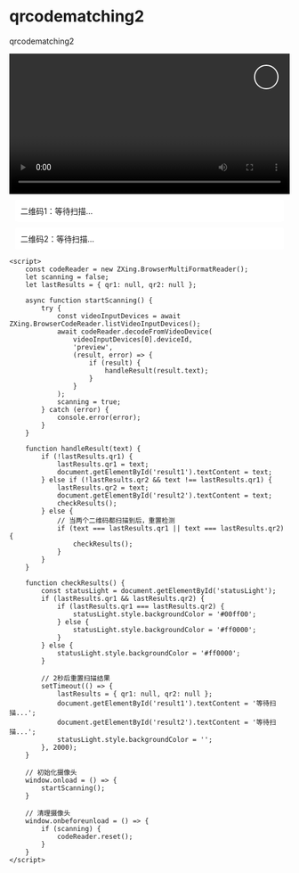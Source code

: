 # qrcodematching2
qrcodematching2
<!DOCTYPE html>
<html>
<head>
    <meta name="viewport" content="width=device-width, initial-scale=1.0">
    <title>双二维码比对扫描器</title>
    <script src="https://unpkg.com/@zxing/library@latest"></script>
    <style>
        #scanner-container { 
            position: relative;
            width: 100%;
            max-width: 600px;
            margin: auto;
        }
        #preview {
            width: 100%;
            height: auto;
        }
        .status-light {
            width: 40px;
            height: 40px;
            border-radius: 50%;
            position: absolute;
            top: 20px;
            right: 20px;
            border: 2px solid white;
        }
        .result-box {
            padding: 10px;
            margin: 10px;
            background: rgba(255,255,255,0.9);
            border-radius: 5px;
        }
    </style>
</head>
<body>
    <div id="scanner-container">
        <video id="preview" playsinline></video>
        <div id="statusLight" class="status-light"></div>
        <div id="results">
            <div class="result-box">二维码1：<span id="result1">等待扫描...</span></div>
            <div class="result-box">二维码2：<span id="result2">等待扫描...</span></div>
        </div>
    </div>

    <script>
        const codeReader = new ZXing.BrowserMultiFormatReader();
        let scanning = false;
        let lastResults = { qr1: null, qr2: null };

        async function startScanning() {
            try {
                const videoInputDevices = await ZXing.BrowserCodeReader.listVideoInputDevices();
                await codeReader.decodeFromVideoDevice(
                    videoInputDevices[0].deviceId,
                    'preview',
                    (result, error) => {
                        if (result) {
                            handleResult(result.text);
                        }
                    }
                );
                scanning = true;
            } catch (error) {
                console.error(error);
            }
        }

        function handleResult(text) {
            if (!lastResults.qr1) {
                lastResults.qr1 = text;
                document.getElementById('result1').textContent = text;
            } else if (!lastResults.qr2 && text !== lastResults.qr1) {
                lastResults.qr2 = text;
                document.getElementById('result2').textContent = text;
                checkResults();
            } else {
                // 当两个二维码都扫描到后，重置检测
                if (text === lastResults.qr1 || text === lastResults.qr2) {
                    checkResults();
                }
            }
        }

        function checkResults() {
            const statusLight = document.getElementById('statusLight');
            if (lastResults.qr1 && lastResults.qr2) {
                if (lastResults.qr1 === lastResults.qr2) {
                    statusLight.style.backgroundColor = '#00ff00';
                } else {
                    statusLight.style.backgroundColor = '#ff0000';
                }
            } else {
                statusLight.style.backgroundColor = '#ff0000';
            }
            
            // 2秒后重置扫描结果
            setTimeout(() => {
                lastResults = { qr1: null, qr2: null };
                document.getElementById('result1').textContent = '等待扫描...';
                document.getElementById('result2').textContent = '等待扫描...';
                statusLight.style.backgroundColor = '';
            }, 2000);
        }

        // 初始化摄像头
        window.onload = () => {
            startScanning();
        }

        // 清理摄像头
        window.onbeforeunload = () => {
            if (scanning) {
                codeReader.reset();
            }
        }
    </script>
</body>
</html>
